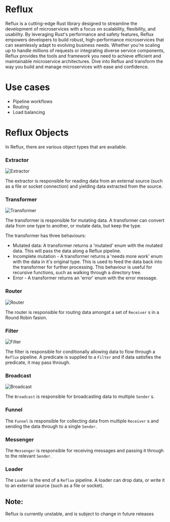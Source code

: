 # Reflux
Reflux is a cutting-edge Rust library designed to streamline the development of microservices with a focus on scalability, flexibility, and usability. By leveraging Rust's performance and safety features, Reflux empowers developers to build robust, high-performance microservices that can seamlessly adapt to evolving business needs. Whether you're scaling up to handle millions of requests or integrating diverse service components, Reflux provides the tools and framework you need to achieve efficient and maintainable microservice architectures. Dive into Reflux and transform the way you build and manage microservices with ease and confidence.

# Use cases
- Pipeline workflows
- Routing
- Load balancing

# Reflux Objects
In Reflux, there are various object types that are available.

 ### Extractor

 ![Extractor](https://github.com/user-attachments/assets/532d89e1-9274-4c7f-9362-1cbcaade428c)
 
 The extractor is responsible for reading data from an external source (such as a file or socket connection) and yielding data extracted from the source.

 ### Transformer

 ![Transformer](https://github.com/user-attachments/assets/74206a56-4f70-4abe-8a89-3e66060d0c4a)

 
 The transformer is responsible for mutating data. A transformer can convert data from one type to another, or mutate data, but keep the type.

 The transformer has three behaviours:
  - Mutated data: A transformer returns a 'mutated' enum with the mutated data. This will pass the data along a Reflux pipeline.
  - Incomplete mutation - A transformer returns a 'needs more work' enum with the data in it's original type. This is used to feed the data back into the transformer for further processing. This behaviour is useful for recursive functions, such as walking through a directory tree.
  - Error - A transformer returns an 'error' enum with the error message.

### Router

![Router](https://github.com/user-attachments/assets/f6e3b881-1e2d-4919-b95b-aea6c581d772)


The router is responsible for routing data amongst a set of `Receiver` s in a Round Robin fasion.

### Filter

![Filter](https://github.com/user-attachments/assets/df3d67d6-6bad-46d9-a506-b19eb0eed322)


The filter is responsible for conditionally allowing data to flow through a `Reflux` pipeline. A predicate is supplied to a `Filter` and if data satisfies the predicate, it may pass through.

### Broadcast

![Broadcast](https://github.com/user-attachments/assets/0c2a4395-4656-40cb-b70c-77b55df1158a)


The `Broadcast` is responsible for broadcasting data to multiple `Sender` s.

### Funnel
The `Funnel` is responsible for collecting data from multiple `Receiver` s and sending the data through to a single `Sender`.

### Messenger
The `Messenger` is responsible for receiving messages and passing it through to the relevant `Sender`.

### Loader
The `Loader` is the end of a `Reflux` pipeline. A loader can drop data, or write it to an external source (such as a file or socket).

## Note: 
Reflux is currently unstable, and is subject to change in future releases
